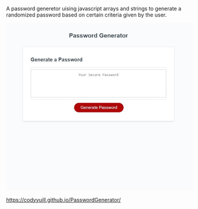 A password generetor uising javascript arrays and strings to generate a randomized password 
based on certain criteria given by the user. 

![screenshot](assets/screenshot.jpg)

https://codyyuill.github.io/PasswordGenerator/